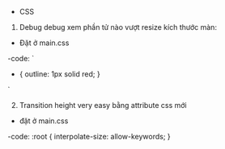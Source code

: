 - CSS

1. Debug debug xem phần tử nào vượt resize kích thước màn:

- Đặt ở main.css

-code:
`

- {
  outline: 1px solid red;
  }

`

2. Transition height very easy bằng attribute css mới

- đặt ở main.css

-code:
:root {
interpolate-size: allow-keywords;
}
